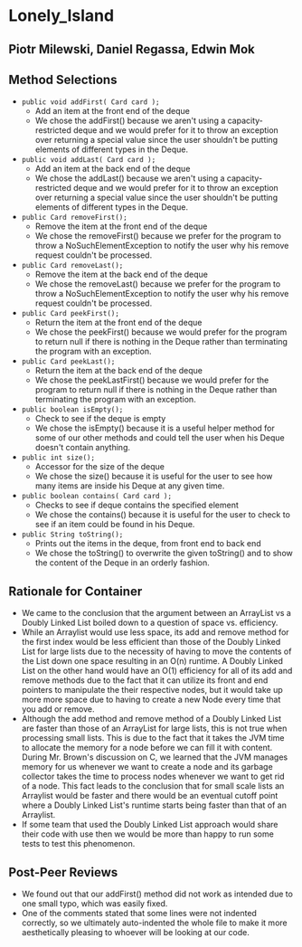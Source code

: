 # Lonely_Island
## Piotr Milewski, Daniel Regassa, Edwin Mok

## Method Selections

  * ```public void addFirst( Card card );``` 
    * Add an item at the front end of the deque
    * We chose the addFirst() because we aren't using a capacity-restricted deque and we would prefer for it to throw an exception over returning a special value since the user shouldn't be putting elements of different types in the Deque.
  * ```public void addLast( Card card );```
    * Add an item at the back end of the deque
    * We chose the addLast() because we aren't using a capacity-restricted deque and we would prefer for it to throw an exception over returning a special value since the user shouldn't be putting elements of different types in the Deque.
  * ```public Card removeFirst();```
    * Remove the item at the front end of the deque
    * We chose the removeFirst() because we prefer for the program to throw a NoSuchElementException to notify the user why his remove request couldn't be processed.
  * ```public Card removeLast();```
    * Remove the item at the back end of the deque
    * We chose the removeLast() because we prefer for the program to throw a NoSuchElementException to notify the user why his remove request couldn't be processed.
  * ```public Card peekFirst();```
    * Return the item at the front end of the deque
    * We chose the peekFirst() because we would prefer for the program to return null if there is nothing in the Deque rather than terminating the program with an exception.
  * ```public Card peekLast();```
    * Return the item at the back end of the deque
    * We chose the peekLastFirst() because we would prefer for the program to return null if there is nothing in the Deque rather than terminating the program with an exception.
  * ```public boolean isEmpty();```
    * Check to see if the deque is empty
    * We chose the isEmpty() because it is a useful helper method for some of our other methods and could tell the user when his Deque doesn't contain anything.
  * ```public int size();```
    * Accessor for the size of the deque
    * We chose the size() because it is useful for the user to see how many items are inside his Deque at any given time.
  * ```public boolean contains( Card card );```
    * Checks to see if deque contains the specified element
    * We chose the contains() because it is useful for the user to check to see if an item could be found in his Deque.
  * ```public String toString();```
    * Prints out the items in the deque, from front end to back end
    * We chose the toString() to overwrite the given toString() and to show the content of the Deque in an orderly fashion.

  
## Rationale for Container
 - We came to the conclusion that the argument between an ArrayList vs a Doubly Linked List boiled down to a question of space vs. efficiency. 
 - While an Arraylist would use less space, its add and remove method for the first index would be less efficient than those of the Doubly Linked List for large lists due to the necessity of having to move the contents of the List down one space resulting in an O(n) runtime. A Doubly Linked List on the other hand would have an O(1) efficiency for all of its add and remove methods due to the fact that it can utilize its front and end pointers to manipulate the their respective nodes, but it would take up more more space due to having to create a new Node every time that you add or remove. 
 - Although the add method and remove method of a Doubly Linked List are faster than those of an ArrayList for large lists, this is not true when processing small lists. This is due to the fact that it takes the JVM time to allocate the memory for a node before we can fill it with content. During Mr. Brown's discussion on C, we learned that the JVM manages memory for us whenever we want to create a node and its garbage collector takes the time to process nodes whenever we want to get rid of a node. This fact leads to the conclusion that for small scale lists an Arraylist would be faster and there would be an eventual cutoff point where a Doubly Linked List's runtime starts being faster than that of an Arraylist.
 - If some team that used the Doubly Linked List approach would share their code with use then we would be more than happy to run some tests to test this phenomenon.


## Post-Peer Reviews
 - We found out that our addFirst() method did not work as intended due to one small typo, which was easily fixed. 
 - One of the comments stated that some lines were not indented correctly, so we ultimately auto-indented the whole file to make it more aesthetically pleasing to whoever will be looking at our code. 
